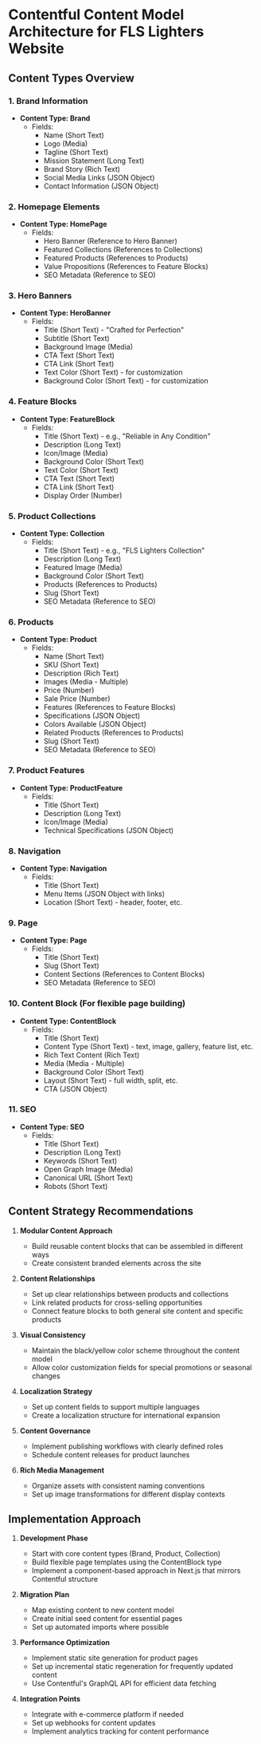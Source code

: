# Contentful Content Model Architecture for FLS Lighters Website

## Content Types Overview

### 1. Brand Information

- **Content Type: Brand**
  - Fields:
    - Name (Short Text)
    - Logo (Media)
    - Tagline (Short Text)
    - Mission Statement (Long Text)
    - Brand Story (Rich Text)
    - Social Media Links (JSON Object)
    - Contact Information (JSON Object)

### 2. Homepage Elements

- **Content Type: HomePage**
  - Fields:
    - Hero Banner (Reference to Hero Banner)
    - Featured Collections (References to Collections)
    - Featured Products (References to Products)
    - Value Propositions (References to Feature Blocks)
    - SEO Metadata (Reference to SEO)

### 3. Hero Banners

- **Content Type: HeroBanner**
  - Fields:
    - Title (Short Text) - "Crafted for Perfection"
    - Subtitle (Short Text)
    - Background Image (Media)
    - CTA Text (Short Text)
    - CTA Link (Short Text)
    - Text Color (Short Text) - for customization
    - Background Color (Short Text) - for customization

### 4. Feature Blocks

- **Content Type: FeatureBlock**
  - Fields:
    - Title (Short Text) - e.g., "Reliable in Any Condition"
    - Description (Long Text)
    - Icon/Image (Media)
    - Background Color (Short Text)
    - Text Color (Short Text)
    - CTA Text (Short Text)
    - CTA Link (Short Text)
    - Display Order (Number)

### 5. Product Collections

- **Content Type: Collection**
  - Fields:
    - Title (Short Text) - e.g., "FLS Lighters Collection"
    - Description (Long Text)
    - Featured Image (Media)
    - Background Color (Short Text)
    - Products (References to Products)
    - Slug (Short Text)
    - SEO Metadata (Reference to SEO)

### 6. Products

- **Content Type: Product**
  - Fields:
    - Name (Short Text)
    - SKU (Short Text)
    - Description (Rich Text)
    - Images (Media - Multiple)
    - Price (Number)
    - Sale Price (Number)
    - Features (References to Feature Blocks)
    - Specifications (JSON Object)
    - Colors Available (JSON Object)
    - Related Products (References to Products)
    - Slug (Short Text)
    - SEO Metadata (Reference to SEO)

### 7. Product Features

- **Content Type: ProductFeature**
  - Fields:
    - Title (Short Text)
    - Description (Long Text)
    - Icon/Image (Media)
    - Technical Specifications (JSON Object)

### 8. Navigation

- **Content Type: Navigation**
  - Fields:
    - Title (Short Text)
    - Menu Items (JSON Object with links)
    - Location (Short Text) - header, footer, etc.

### 9. Page

- **Content Type: Page**
  - Fields:
    - Title (Short Text)
    - Slug (Short Text)
    - Content Sections (References to Content Blocks)
    - SEO Metadata (Reference to SEO)

### 10. Content Block (For flexible page building)

- **Content Type: ContentBlock**
  - Fields:
    - Title (Short Text)
    - Content Type (Short Text) - text, image, gallery, feature list, etc.
    - Rich Text Content (Rich Text)
    - Media (Media - Multiple)
    - Background Color (Short Text)
    - Layout (Short Text) - full width, split, etc.
    - CTA (JSON Object)

### 11. SEO

- **Content Type: SEO**
  - Fields:
    - Title (Short Text)
    - Description (Long Text)
    - Keywords (Short Text)
    - Open Graph Image (Media)
    - Canonical URL (Short Text)
    - Robots (Short Text)

## Content Strategy Recommendations

1. **Modular Content Approach**
   - Build reusable content blocks that can be assembled in different ways
   - Create consistent branded elements across the site

2. **Content Relationships**
   - Set up clear relationships between products and collections
   - Link related products for cross-selling opportunities
   - Connect feature blocks to both general site content and specific products

3. **Visual Consistency**
   - Maintain the black/yellow color scheme throughout the content model
   - Allow color customization fields for special promotions or seasonal changes

4. **Localization Strategy**
   - Set up content fields to support multiple languages
   - Create a localization structure for international expansion

5. **Content Governance**
   - Implement publishing workflows with clearly defined roles
   - Schedule content releases for product launches

6. **Rich Media Management**
   - Organize assets with consistent naming conventions
   - Set up image transformations for different display contexts

## Implementation Approach

1. **Development Phase**
   - Start with core content types (Brand, Product, Collection)
   - Build flexible page templates using the ContentBlock type
   - Implement a component-based approach in Next.js that mirrors Contentful structure

2. **Migration Plan**
   - Map existing content to new content model
   - Create initial seed content for essential pages
   - Set up automated imports where possible

3. **Performance Optimization**
   - Implement static site generation for product pages
   - Set up incremental static regeneration for frequently updated content
   - Use Contentful's GraphQL API for efficient data fetching

4. **Integration Points**
   - Integrate with e-commerce platform if needed
   - Set up webhooks for content updates
   - Implement analytics tracking for content performance

